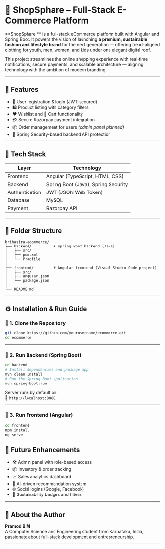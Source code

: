 # 🛒 ShopSphare – Full-Stack E-Commerce Platform

**ShopSphare ** is a full-stack eCommerce platform built with Angular and Spring Boot. It powers the vision of launching **a premium, sustainable fashion and lifestyle brand** for the next generation — offering trend-aligned clothing for youth, men, women, and kids under one elegant digital roof.

This project streamlines the online shopping experience with real-time notifications, secure payments, and scalable architecture — aligning technology with the ambition of modern branding.

---

## 📌 Features

- 👤 User registration & login (JWT-secured)
- 🛍️ Product listing with category filters
- ❤️ Wishlist and 🛒 Cart functionality
- 💳 Secure Razorpay payment integration
- 📦 Order management for users *(admin panel planned)*
- 🔐 Spring Security-based backend API protection

---

## 🔧 Tech Stack

| Layer        | Technology                     
|--------------|--------------------------------|
| Frontend     | Angular (TypeScript, HTML, CSS) 
| Backend      | Spring Boot (Java), Spring Security 
| Authentication | JWT (JSON Web Token)             
| Database     | MySQL                          
| Payment      | Razorpay API                   
     

---

## 📁 Folder Structure

```
brihasira-ecommerce/
├── backend/          # Spring Boot backend (Java)
│   ├── src/
│   ├── pom.xml
│   └── Procfile
│
├── frontend/         # Angular frontend (Visual Studio Code project)
│   ├── src/
│   ├── angular.json
│   └── package.json
│
└── README.md
```

---

## ⚙️ Installation & Run Guide

### 🔹 1. Clone the Repository

```bash
git clone https://github.com/yourusername/ecommerce.git
cd ecommerce
```

---

### 🔹 2. Run Backend (Spring Boot)

```bash
cd backend
# Install dependencies and package app
mvn clean install
# Run the Spring Boot application
mvn spring-boot:run
```

Server runs by default on:  
📍 `http://localhost:8080`

---

### 🔹 3. Run Frontend (Angular)

```bash
cd frontend
npm install
ng serve
```


## 🔮 Future Enhancements

- 🛠️ Admin panel with role-based access
- 📦 Inventory & order tracking
- 📈 Sales analytics dashboard
- 🤖 AI-driven recommendation system
- 🌐 Social logins (Google, Facebook)
- 🌱 Sustainability badges and filters

---

## 👤 About the Author

**Pramod B M**  
A Computer Science and Engineering student from Karnataka, India, passionate about full-stack development and entrepreneurship.

---
